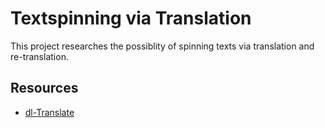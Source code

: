 # Textspinning via Translation

This project researches the possiblity of spinning texts via translation and re-translation.

## Resources

* [dl-Translate](https://pypi.org/project/dl-translate/)